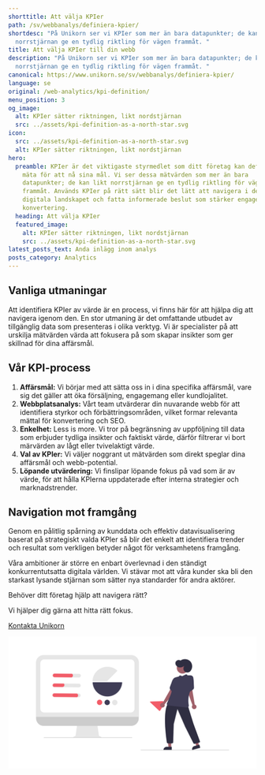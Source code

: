 ```yaml
---
shorttitle: Att välja KPIer
path: /sv/webbanalys/definiera-kpier/
shortdesc: "På Unikorn ser vi KPIer som mer än bara datapunkter; de kan likt
  norrstjärnan ge en tydlig riktling för vägen frammåt. "
title: Att välja KPIer till din webb
description: "På Unikorn ser vi KPIer som mer än bara datapunkter; de kan likt
  norrstjärnan ge en tydlig riktling för vägen frammåt. "
canonical: https://www.unikorn.se/sv/webbanalys/definiera-kpier/
language: se
original: /web-analytics/kpi-definition/
menu_position: 3
og_image:
  alt: KPIer sätter riktningen, likt nordstjärnan
  src: ../assets/kpi-definition-as-a-north-star.svg
icon:
  src: ../assets/kpi-definition-as-a-north-star.svg
  alt: KPIer sätter riktningen, likt nordstjärnan
hero:
  preamble: KPIer är det viktigaste styrmedlet som ditt företag kan definiera och
    mäta för att nå sina mål. Vi ser dessa mätvärden som mer än bara
    datapunkter; de kan likt norrstjärnan ge en tydlig riktling för vägen
    frammåt. Används KPIer på rätt sätt blir det lätt att navigera i det
    digitala landskapet och fatta informerade beslut som stärker engagemang och
    konvertering.
  heading: Att välja KPIer
  featured_image:
    alt: KPIer sätter riktningen, likt nordstjärnan
    src: ../assets/kpi-definition-as-a-north-star.svg
latest_posts_text: Anda inlägg inom analys
posts_category: Analytics
---
```

## Vanliga utmaningar

Att identifiera KPIer av värde är en process, vi finns här för att hjälpa dig att navigera igenom den. En stor utmaning är det omfattande utbudet av tillgänglig data som presenteras i olika verktyg. Vi är specialister på att urskilja mätvärden värda att fokusera på som skapar insikter som ger skillnad för dina affärsmål.

## Vår KPI-process

1. **Affärsmål:** Vi börjar med att sätta oss in i dina specifika affärsmål, vare sig det gäller att öka försäljning, engagemang eller kundlojalitet.
2. **Webbplatsanalys:** Vårt team utvärderar din nuvarande webb för att identifiera styrkor och förbättringsområden, vilket formar relevanta mättal för konvertering och SEO.
3. **Enkelhet:** Less is more. Vi tror på begränsning av uppföljning till data som erbjuder tydliga insikter och faktiskt värde, därför filtrerar vi bort märvärden av lågt eller tvivelaktigt värde.
4. **Val av KPIer:** Vi väljer noggrant ut mätvärden som direkt speglar dina affärsmål och webb-potential.
5. **Löpande utvärdering:** Vi finslipar löpande fokus på vad som är av värde, för att hålla KPIerna uppdaterade efter interna strategier och marknadstrender.

## N﻿avigation mot framgång

Genom en pålitlig spårning av kunddata och effektiv datavisualisering baserat på strategiskt valda KPIer så blir det enkelt att identifiera trender och resultat som verkligen betyder något för verksamhetens framgång. 

Våra ambitioner är större en enbart överlevnad i den ständigt konkurrentutsatta digitala världen. Vi stävar mot att våra kunder ska bli den starkast lysande stjärnan som sätter nya standarder för andra aktörer.

Behöver ditt företag hjälp att navigera rätt?

Vi hjälper dig gärna att hitta rätt fokus.

[Kontakta Unikorn](https://www.unikorn.se/sv/kontakt/)

![KPI selection](../assets/data-selection.png "KPI selection")